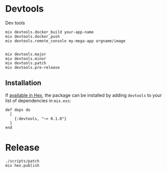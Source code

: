# Devtools

Dev tools

```
mix devtools.docker_build your-app-name
mix devtools.docker_push
mix devtools.remote_console my-mega-app orgname/image


mix devtools.major
mix devtools.minor
mix devtools.patch
mix devtools.pre-release
```

## Installation

If [available in Hex](https://hex.pm/docs/publish), the package can be installed
by adding `devtools` to your list of dependencies in `mix.exs`:

```
def deps do
  [
    {:devtools, "~> 0.1.0"}
  ]
end
```

# Release

```
./scripts/patch
mix hex.publish
```


